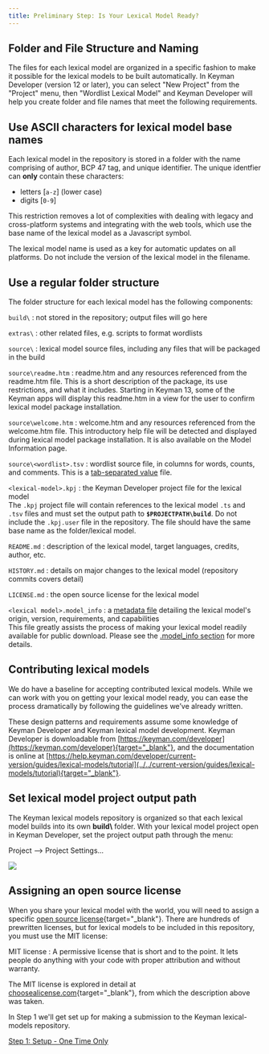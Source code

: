 ```yaml
---
title: Preliminary Step: Is Your Lexical Model Ready?
---
```

  
## Folder and File Structure and Naming

The files for each lexical model are organized in a specific fashion to
make it possible for the lexical models to be built automatically. In
Keyman Developer (version 12 or later), you can select "New Project"
from the "Project" menu, then "Wordlist Lexical Model" and Keyman
Developer will help you create folder and file names that meet the
following requirements.

## Use ASCII characters for lexical model base names

Each lexical model in the repository is stored in a folder with the name
comprising of author, BCP 47 tag, and unique identifier. The unique
identfier can **only** contain these characters:

-   letters \[`a-z`\] (lower case)
-   digits \[`0-9`\]

This restriction removes a lot of complexities with dealing with legacy
and cross-platform systems and integrating with the web tools, which use
the base name of the lexical model as a Javascript symbol.

The lexical model name is used as a key for automatic updates on all
platforms. Do not include the version of the lexical model in the
filename.

## Use a regular folder structure

The folder structure for each lexical model has the following
components:

`build\`
:   not stored in the repository; output files will go here

`extras\`
:   other related files, e.g. scripts to format wordlists

`source\`
:   lexical model source files, including any files that will be
    packaged in the build

`source\readme.htm`
:   readme.htm and any resources referenced from the readme.htm file.
    This is a short description of the package, its use restrictions,
    and what it includes. Starting in Keyman 13, some of the Keyman apps
    will display this readme.htm in a view for the user to confirm
    lexical model package installation.

`source\welcome.htm`
:   welcome.htm and any resources referenced from the welcome.htm file.
    This introductory help file will be detected and displayed during
    lexical model package installation. It is also available on the
    Model Information page.

`source\<wordlist>.tsv`
:   wordlist source file, in columns for words, counts, and comments.
    This is a [tab-separated
    value](/developer/current-version/reference/file-types/tsv)
    file.

`<lexical-model>.kpj`
:   the Keyman Developer project file for the lexical model  
    The `.kpj` project file will contain references to the lexical model
    `.ts` and `.tsv` files and must set the output path to
    **`$PROJECTPATH\build`**. Do not include the `.kpj.user` file in the
    repository. The file should have the same base name as the
    folder/lexical model.

`README.md`
:   description of the lexical model, target languages, credits, author,
    etc.

`HISTORY.md`
:   details on major changes to the lexical model (repository commits
    covers detail)

`LICENSE.md`
:   the open source license for the lexical model

`<lexical model>.model_info`
:   a [metadata file](/developer/cloud/model_info) detailing the lexical
    model's origin, version, requirements, and capabilities  
    This file greatly assists the process of making your lexical model
    readily available for public download. Please see the [.model_info
    section](/developer/cloud/model_info) for more details.

## Contributing lexical models

We do have a baseline for accepting contributed lexical models. While we
can work with you on getting your lexical model ready, you can ease the
process dramatically by following the guidelines we’ve already written.

These design patterns and requirements assume some knowledge of Keyman
Developer and Keyman lexical model development. Keyman Developer is
downloadable from
[https://keyman.com/developer](https://keyman.com/developer){target="_blank"},
and the documentation is online at
[https://help.keyman.com/developer/current-version/guides/lexical-models/tutorial](../../current-version/guides/lexical-models/tutorial){target="_blank"}.

## Set lexical model project output path

The Keyman lexical models repository is organized so that each lexical
model builds into its own **build\\** folder. With your lexical model
project open in Keyman Developer, set the project output path through
the menu:

Project --&gt; Project Settings...

![](/cdn/dev/img/developer/keyboards/project-settings.png)

## Assigning an open source license

When you share your lexical model with the world, you will need to
assign a specific [open source
license](https://opensource.org/licenses){target="_blank"}. There are
hundreds of prewritten licenses, but for lexical models to be included
in this repository, you must use the MIT license:

MIT license
:   A permissive license that is short and to the point. It lets people
    do anything with your code with proper attribution and without
    warranty.

The MIT license is explored in detail at
[choosealicense.com](https://choosealicense.com/licenses/){target="_blank"},
from which the description above was taken.

In Step 1 we'll get set up for making a submission to the Keyman
lexical-models repository.

[Step 1: Setup - One Time Only](step-1)
